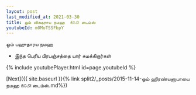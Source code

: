 ```yaml
---
layout: post
last_modified_at: 2021-03-30
title: ஓம் விக்ஷராய நமஹ  ௧௦௮ டைம்ஸ்
youtubeId: m0MoTSSFbpY
---
```

 
 
 ஓம் பஹுதாரய நமஹ  
 
 -  இந்த பெரிய பிரபஞ்சத்தை யார் சுமக்கிறார்கள் 
 
  
 
  
 
 
 
 
 
 


{% include youtubePlayer.html id=page.youtubeId %}
 
[Next]({{ site.baseurl }}{% link  split2/_posts/2015-11-14-ஓம் ஹிரண்யனாபாயை நமஹ ௧௦௮ டைம்ஸ்.md%})
 
